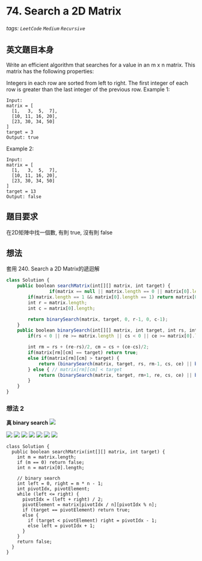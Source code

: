 # 74. Search a 2D Matrix
###### tags: `LeetCode` `Medium` `Recursive`

## 英文題目本身
Write an efficient algorithm that searches for a value in an m x n matrix. This matrix has the following properties:

Integers in each row are sorted from left to right.
The first integer of each row is greater than the last integer of the previous row.
Example 1:
```
Input:
matrix = [
  [1,   3,  5,  7],
  [10, 11, 16, 20],
  [23, 30, 34, 50]
]
target = 3
Output: true
```
Example 2:
```
Input:
matrix = [
  [1,   3,  5,  7],
  [10, 11, 16, 20],
  [23, 30, 34, 50]
]
target = 13
Output: false
```
## 題目要求
在2D矩陣中找一個數, 有則 true, 沒有則 false
## 想法
套用 240. Search a 2D Matrix的遞迴解
```javascript
class Solution {
    public boolean searchMatrix(int[][] matrix, int target) {
                if(matrix == null || matrix.length == 0 || matrix[0].length == 0) return false;
        if(matrix.length == 1 && matrix[0].length == 1) return matrix[0][0] == target;
        int r = matrix.length;
        int c = matrix[0].length;

        return binarySearch(matrix, target, 0, r-1, 0, c-1);
    }
    public boolean binarySearch(int[][] matrix, int target, int rs, int re, int cs, int ce) {
        if(rs < 0 || re >= matrix.length || cs < 0 || ce >= matrix[0].length || rs > re || cs > ce) return false;

        int rm = rs + (re-rs)/2, cm = cs + (ce-cs)/2;
        if(matrix[rm][cm] == target) return true;
        else if(matrix[rm][cm] > target) {
            return (binarySearch(matrix, target, rs, rm-1, cs, ce) || binarySearch(matrix, target, rs, rm, cs, cm-1));
        } else { // matrix[rm][cm] < target
            return (binarySearch(matrix, target, rm+1, re, cs, ce) || binarySearch(matrix, target, rm, re, cm+1, ce));
        }
    }
}
```

### 想法 2
**真 binary search**
![](https://i.imgur.com/KFvqaFU.png)


![](https://i.imgur.com/8NG3HcA.png)
![](https://i.imgur.com/xgwjWAO.png)
![](https://i.imgur.com/bZq7VTy.png)
![](https://i.imgur.com/Yfp1bwD.png)
![](https://i.imgur.com/id7pUUq.png)
![](https://i.imgur.com/LvkVVcC.png)
![](https://i.imgur.com/jM6ptwb.png)

```javascript=
class Solution {
  public boolean searchMatrix(int[][] matrix, int target) {
    int m = matrix.length;
    if (m == 0) return false;
    int n = matrix[0].length;

    // binary search
    int left = 0, right = m * n - 1;
    int pivotIdx, pivotElement;
    while (left <= right) {
      pivotIdx = (left + right) / 2;
      pivotElement = matrix[pivotIdx / n][pivotIdx % n];
      if (target == pivotElement) return true;
      else {
        if (target < pivotElement) right = pivotIdx - 1;
        else left = pivotIdx + 1;
      }
    }
    return false;
  }
}
```